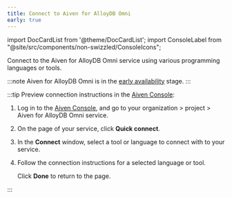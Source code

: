 ```yaml
---
title: Connect to Aiven for AlloyDB Omni
early: true
---
```


import DocCardList from '@theme/DocCardList';
import ConsoleLabel from "@site/src/components/non-swizzled/ConsoleIcons";

Connect to the Aiven for AlloyDB Omni service using various programming languages or tools.

:::note
Aiven for AlloyDB Omni is in the
[early availability](/docs/platform/concepts/beta_services#early-availability-) stage.
:::

:::tip
Preview connection instructions in the [Aiven Console](https://console.aiven.io/):

1. Log in to the [Aiven Console](https://console.aiven.io/), and go to your
   organization > project > Aiven for AlloyDB Omni service.
1. On the <ConsoleLabel name="overview"/> page of your service, click
   **Quick connect**.
1. In the **Connect** window, select a tool or language to connect with to your service.
1. Follow the connection instructions for a selected language or tool.

   Click **Done** to return to the <ConsoleLabel name="overview"/> page.

:::

<DocCardList />
